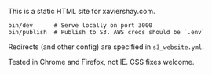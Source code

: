 This is a static HTML site for xaviershay.com.

    bin/dev      # Serve locally on port 3000
    bin/publish  # Publish to S3. AWS creds should be `.env`

Redirects (and other config) are specified in `s3_website.yml`.

Tested in Chrome and Firefox, not IE. CSS fixes welcome.

